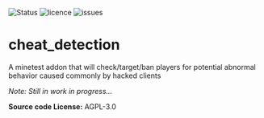 ![Status](https://img.shields.io/badge/status-work%20in%20progress-%23bb77d1)
![licence](https://img.shields.io/github/license/Dumpster-Studios/cheat_detection)
![issues](https://img.shields.io/github/issues/Dumpster-Studios/cheat_detection)

# cheat_detection

A minetest addon that will check/target/ban players for potential abnormal behavior caused commonly by hacked clients

*Note: Still in work in progress...*

**Source code License:** AGPL-3.0
